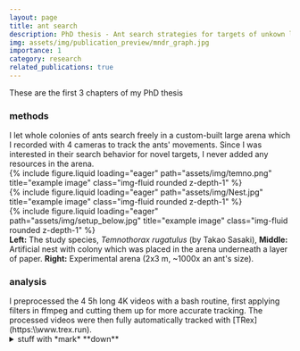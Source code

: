 ```yaml
---
layout: page
title: ant search
description: PhD thesis - Ant search strategies for targets of unkown locations
img: assets/img/publication_preview/mndr_graph.jpg
importance: 1
category: research
related_publications: true
---
```


These are the first 3 chapters of my PhD thesis

<h3>methods</h3>
I let whole colonies of ants search freely in a custom-built large arena which I recorded with 4 cameras to track the ants' movements. Since I was interested in their search behavior for novel targets, I never added any resources in the arena.

<div class="row">
    <div class="col-sm mt-3 mt-md-0">
        {% include figure.liquid loading="eager" path="assets/img/temno.png" title="example image" class="img-fluid rounded z-depth-1" %}
    </div>
    <div class="col-sm mt-3 mt-md-0">
        {% include figure.liquid loading="eager" path="assets/img/Nest.jpg" title="example image" class="img-fluid rounded z-depth-1" %}
    </div>
    <div class="col-sm mt-3 mt-md-0">
        {% include figure.liquid loading="eager" path="assets/img/setup_below.jpg" title="example image" class="img-fluid rounded z-depth-1" %}
    </div>
</div>
<div class="caption">
    <strong>Left:</strong> The study species, <em>Temnothorax rugatulus</em> (by Takao Sasaki), <strong>Middle:</strong> Artificial nest with colony which was placed in the arena underneath a layer of paper. <strong>Right:</strong> Experimental arena (2x3 m, ~1000x an ant's size).
</div>

<h3>analysis</h3>
I preprocessed the 4 5h long 4K videos with a bash routine, first applying filters in ffmpeg and cutting them up for more accurate tracking. The processed videos were then fully automatically tracked with [TRex](https:\\www.trex.run).

<details><summary>stuff with *mark* **down**</summary><p>

## _formatted_ **heading**

```
    #!/bin/bash
    dir="/home/stefan/Desktop/2020_clone" # highest common diectory path of input & output of videos
    dirIn='/HRM_V' # input path starting from dir
    dirOut='/allVids' # output path starting from dir
    
    vid="$1" # e.g. T1
    cam="$2" # e.g. NE
    st="$3" # start time in s, e.g. 12
    
    #######################################################
    #                      Explanation                    #
    # -ss start time                                      #
    # -t  end time                                        #
    # -an sound not exported                              #
    # -vf video filter (increasing contrast & brigthness) #
    # -b  output bitrate                                  #
    #######################################################
    
    #ffmpeg -ss 0:00:${st} -i ${dir}${dirIn}/HRM_${vid}_${cam}1.MP4 -t 0:30:02 -an -vf eq=contrast=2.6:brightness=0.5 -b:v 4M ${dir}${dirOut}/HRM_${vid}_${cam}01.MP4 &&
    #ffmpeg -ss 0:30:00 -i ${dir}${dirIn}/HRM_${vid}_${cam}1.MP4 -t 0:30:02 -an -vf eq=contrast=2.6:brightness=0.5 -b:v 4M ${dir}${dirOut}/HRM_${vid}_${cam}02.MP4 &&
    #ffmpeg -ss 1:00:00 -i ${dir}${dirIn}/HRM_${vid}_${cam}1.MP4 -t 0:30:02 -an -vf eq=contrast=2.6:brightness=0.5 -b:v 4M ${dir}${dirOut}/HRM_${vid}_${cam}03.MP4 &&
    #ffmpeg -ss 1:30:00 -i ${dir}${dirIn}/HRM_${vid}_${cam}1.MP4 -t 0:30:02 -an -vf eq=contrast=2.6:brightness=0.5 -b:v 4M ${dir}${dirOut}/HRM_${vid}_${cam}04.MP4 &&
    #ffmpeg -ss 2:00:00 -i ${dir}${dirIn}/HRM_${vid}_${cam}1.MP4 -t 0:30:02 -an -vf eq=contrast=2.6:brightness=0.5 -b:v 4M ${dir}${dirOut}/HRM_${vid}_${cam}05.MP4 &&
    #ffmpeg -ss 2:30:00 -i ${dir}${dirIn}/HRM_${vid}_${cam}1.MP4 -t 0:30:02 -an -vf eq=contrast=2.6:brightness=0.5 -b:v 4M ${dir}${dirOut}/HRM_${vid}_${cam}06.MP4 &&
    #ffmpeg -ss 3:00:00 -i ${dir}${dirIn}/HRM_${vid}_${cam}1.MP4 -an -vf eq=contrast=2.6:brightness=0.5 -b:v 4M ${dir}${dirOut}/HRM_${vid}_${cam}07.MP4 &&
    #ffmpeg -i ${dir}${dirIn}/HRM_${vid}_${cam}2.MP4 -t 0:30:02 -an -vf eq=contrast=2.6:brightness=0.5 -b:v 4M ${dir}${dirOut}/HRM_${vid}_${cam}08.MP4 &&
    #ffmpeg -ss 0:30:00 -i ${dir}${dirIn}/HRM_${vid}_${cam}2.MP4 -t 0:30:02 -an -vf eq=contrast=2.6:brightness=0.5 -b:v 4M ${dir}${dirOut}/HRM_${vid}_${cam}09.MP4 &&
    #ffmpeg -ss 1:00:00 -i ${dir}${dirIn}/HRM_${vid}_${cam}2.MP4 -t 0:30:${st} -an -vf eq=contrast=2.6:brightness=0.5 -b:v 4M ${dir}${dirOut}/HRM_${vid}_${cam}10.MP4
    ```

</p></details>


TRex pipeline
```
#!/bin/bash
#dir="/media/stefan/HRM"
dir="/home/stefan/Desktop/2020_clone"
vid="$1" # e.g. T1
cam="$2" # e.g. SW
exp="HRM"

echo "${col} " > ~/Desktop/progress # Writes current computing progress into a text file
for pt in 01 02 03 04 05 06 07 08 09 10
do
 tic=$SECONDS
 tgrabs -i ${dir}/allVids/${exp}_${vid}_${cam}${pt}.MP4 -s ${dir}/trex/tgrabs${cam}.settings -d $dir/tGrabOut &&
 trex -i ${dir}/tGrabOut/${exp}_${vid}_${cam}${pt}.pv -s ${dir}/trex/trex${cam}.settings -d ${dir}/tracks -fishdata_dir ${exp}_${vid}_rawIndiv
 toc=$(($SECONDS - tic)) # Computation time
 echo "${cam}${pt} in ${toc}s" >> ~/Desktop/progress # Writes computing time to progress file for computing time estimation.
done

find ${dir}/tracks -name "*.csv" -type 'f' -size 63c -delete # deletes empty files (<63 bytes)

framesListPath=${dir}/allVids/${exp}_${vid}_framesList.txt
if test -f "$framesListPath"; then
    if test -f "${exp}_${vid}_rawIndiv"; then
        mv ${framesListPath} ${dir}/tracks/${exp}_${vid}_rawIndiv # Moves file with frame #s per video chunk to the folder w/ the current tracks. Needed for track concatenation in MATLAB tr1CatStitch 
    fi
fi
```

TODO: I made a whole MATLAB program w/ tutorials for undergrads `tutorial video`

<div class="row">
    <div class="col-sm mt-3 mt-md-0">
        {% include figure.liquid loading="eager" path="assets/img/5.jpg" title="example image" class="img-fluid rounded z-depth-1" %}
    </div>
</div>
<div class="caption">
    This image can also have a caption. It's like magic.
</div>

TODO: The things we found, wtih `citations` {% cite popp_ants_2023 %}.{% cite popp_ant_2023 %}, {% cite popp_ant_2023 %}
Key results, with significance

<div class="row justify-content-sm-center">
    <div class="col-sm-8 mt-3 mt-md-0">
        {% include figure.liquid path="assets/img/6.jpg" title="example image" class="img-fluid rounded z-depth-1" %}
    </div>
    <div class="col-sm-4 mt-3 mt-md-0">
        {% include figure.liquid path="assets/img/11.jpg" title="example image" class="img-fluid rounded z-depth-1" %}
    </div>
</div>
<div class="caption">
    You can also have artistically styled 2/3 + 1/3 images, like these.
</div>

The code is simple.
Just wrap your images with `<div class="col-sm">` and place them inside `<div class="row">` (read more about the <a href="https://getbootstrap.com/docs/4.4/layout/grid/">Bootstrap Grid</a> system).
To make images responsive, add `img-fluid` class to each; for rounded corners and shadows use `rounded` and `z-depth-1` classes.
Here's the code for the last row of images above:

{% raw %}

```html
<div class="row justify-content-sm-center">
  <div class="col-sm-8 mt-3 mt-md-0">
    {% include figure.liquid path="assets/img/6.jpg" title="example image" class="img-fluid rounded z-depth-1" %}
  </div>
  <div class="col-sm-4 mt-3 mt-md-0">
    {% include figure.liquid path="assets/img/11.jpg" title="example image" class="img-fluid rounded z-depth-1" %}
  </div>
</div>
```

{% endraw %}
